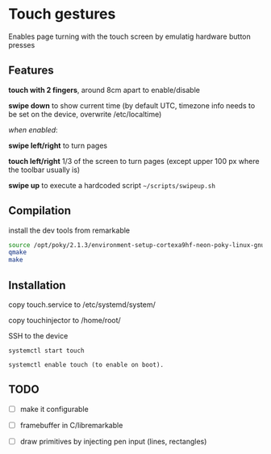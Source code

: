 # Touch gestures

Enables page turning with the touch screen by emulatig hardware button presses


## Features

**touch with 2 fingers**, around 8cm apart to enable/disable

**swipe down** to show current time (by default UTC, timezone info needs to be set on the device, overwrite /etc/localtime)

*when enabled*:

**swipe left/right** to turn pages

**touch left/right** 1/3 of the screen to turn pages (except upper 100 px where the toolbar usually is)

**swipe up**  to execute a hardcoded script `~/scripts/swipeup.sh`



## Compilation

install the dev tools from remarkable

```bash
source /opt/poky/2.1.3/environment-setup-cortexa9hf-neon-poky-linux-gnueabi
qmake
make
```


## Installation

copy touch.service to /etc/systemd/system/

copy touchinjector to /home/root/

SSH to the device

```
systemctl start touch

systemctl enable touch (to enable on boot).
```

## TODO
- [ ] make it configurable
- [ ] framebuffer in C/libremarkable
- [ ] draw primitives by injecting pen input (lines, rectangles)


